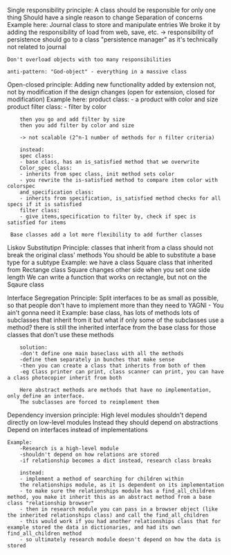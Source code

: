 
Single responsibility principle:
    A class should be responsible for only one thing
    Should have a single reason to change
    Separation of concerns
    Example here: Journal class to store and manipulate entries
    We broke it by adding the responsibility of load from web, save, etc.
     -> responsibility of persistence should go to a class "persistence manager"
        as it's technically not related to journal

    Don't overload objects with too many responsibilities

    anti-pattern: "God-object" - everything in a massive class
     
Open-closed principle:
    Adding new functionality added by extension not, not by modification if the design changes
    (open for extension, closed for modification)
    Example here:
        product class: 
        - a product with color and size
        product filter class: 
        - filter by color

        then you go and add filter by size
        then you add filter by color and size

        -> not scalable (2^n-1 number of methods for n filter criteria)

        instead: 
        spec class: 
        - base class, has an is_satisfied method that we overwrite  
        Color_spec class: 
        - inherits from spec class, init method sets color
        - you rewrite the is-satisfied method to compare item color with colorspec
        and_specification class:
        - inherits from specification, is_satisfied method checks for all specs if it is satisfied
        filter class: 
        - give items,specification to filter by, check if spec is satisfied for items

     Base classes add a lot more flexibility to add further classes


Liskov Substitutipn Principle:
    classes that inherit from a class should not break the original class' methods
    You should be able to substitute a base type for a subtype
    Example:
    we have a class Square class that inherited from Rectange class
    Square changes other side when you set one side length
    We can write a function that works on rectangle, but not on the Sqaure class

Interface Segregation Principle:
    Split interfaces to be as small as possible, so that 
    people don't have to implement more than they need to
    YAGNI - You ain't gonna need it 
    Example:
        base class, has lots of methods
        lots of subclasses that inherit from it
        but what if only some of the subclasses use a method?
        there is still the inherited interface from the base class for those classes that don't use these methods

        solution:
        -don't define one main baseclass with all the methods
        -define them separately in bunches that make sense
        -then you can create a class that inherits from both of them 
        -eg Class printer can print, class scanner can print, you can have a class photocopier inherit from both 

        Here abstract methods are methods that have no implementation, only define an interface.
        The subclasses are forced to reimplement them

Dependency inversion principle:
    High level modules shouldn't depend directly on low-level modules
    Instead they should depend on abstractions
    Depend on interfaces instead of implementations

    Example:
        -Research is a high-level module
        -shouldn't depend on how relations are stored
        -if relationship becomes a dict instead, research class breaks

        instead:
        - implement a method of searching for children within
        the relationships module, as it is dependent on its implementation
        - to make sure the relationships module has a find_all_children method, you make it inherit this as an abstract method from a base class "relationship browser"
        - then in research module you can pass in a browser object (like the inherited relationships class) and call the find_all_children
        - this would work if you had another relationships class that for example stored the data in dictionaries, and had its own find_all_children method
        - so ultimately research module doesn't depend on how the data is stored  


